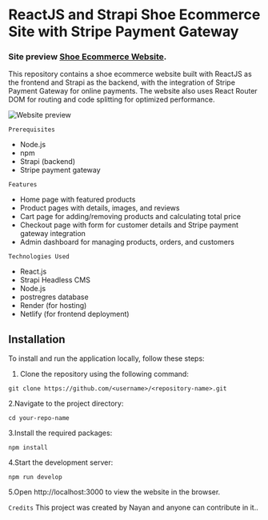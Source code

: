 

# ReactJS and Strapi Shoe Ecommerce Site with Stripe Payment Gateway
### Site preview [Shoe Ecommerce Website](https://walwise-walkwise-000023.netlify.app/).
This repository contains a shoe ecommerce website built with ReactJS as the frontend and Strapi as the backend, with the integration of Stripe Payment Gateway for online payments. The website also uses React Router DOM for routing and code splitting for optimized performance.

![Website preview](https://lexica-serve-encoded-images2.sharif.workers.dev/md2/13491cca-fc3f-4f9f-8354-d23ee7d8220c)

`Prerequisites`
* Node.js
* npm
* Strapi (backend)
* Stripe payment gateway

`Features`
* Home page with featured products
* Product pages with details, images, and reviews
* Cart page for adding/removing products and calculating total price
* Checkout page with form for customer details and Stripe payment gateway integration
* Admin dashboard for managing products, orders, and customers

`Technologies Used`
* React.js
* Strapi Headless CMS
* Node.js
* postregres database
* Render (for hosting)
* Netlify (for frontend deployment)

## Installation

To install and run the application locally, follow these steps:

1. Clone the repository using the following command:
```
git clone https://github.com/<username>/<repository-name>.git
```

2.Navigate to the project directory:
```
cd your-repo-name
```
3.Install the required packages:
```
npm install
```
4.Start the development server:
```
npm run develop
```
5.Open http://localhost:3000 to view the website in the browser.

`Credits`
This project was created by Nayan and anyone can contribute in it..
